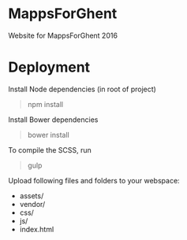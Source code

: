MappsForGhent
==============

Website for MappsForGhent 2016

# Deployment

Install Node dependencies (in root of project)

> npm install

Install Bower dependencies

> bower install

To compile the SCSS, run

> gulp

Upload following files and folders to your webspace:

- assets/  
- vendor/  
- css/  
- js/  
- index.html
